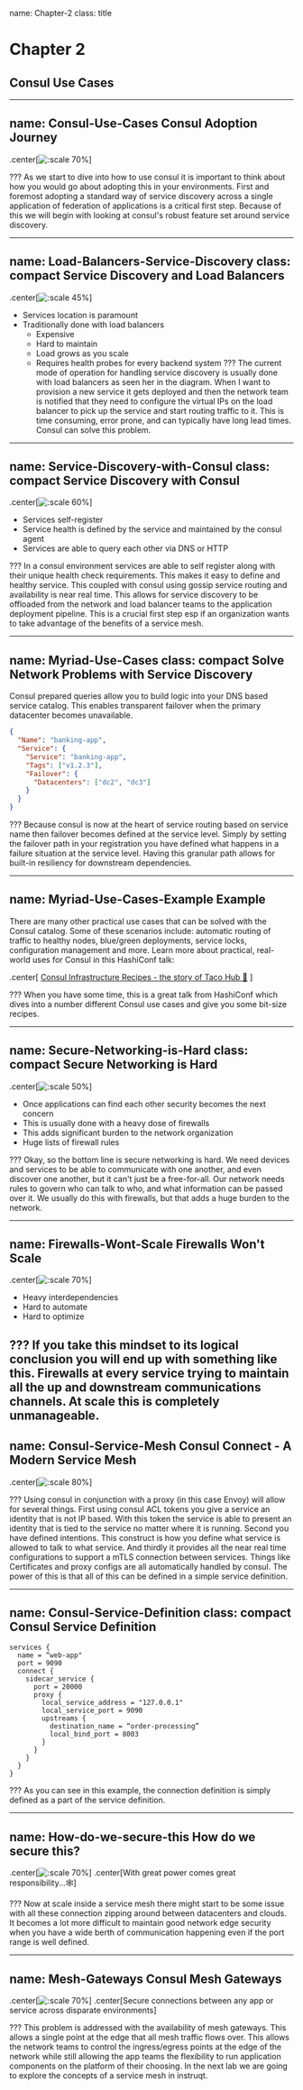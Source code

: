 name: Chapter-2
class: title
# Chapter 2
## Consul Use Cases

---
name: Consul-Use-Cases
Consul Adoption Journey
-------------------------
.center[![:scale 70%](images/use_cases.png)]

???
As we start to dive into how to use consul it is important to think about how you would go about adopting this in your environments.  First and foremost adopting a standard way of service discovery across a single application of federation of applications is a critical first step.  Because of this we will begin with looking at consul's robust feature set around service discovery.

---
name: Load-Balancers-Service-Discovery
class: compact
Service Discovery and Load Balancers
-------------------------

.center[![:scale 45%](images/consul-service-discovery.001.png)]

* Services location is paramount
* Traditionally done with load balancers
   * Expensive
   * Hard to maintain
   * Load grows as you scale
   * Requires health probes for every backend system
???
The current mode of operation for handling service discovery is usually done with load balancers as seen her in the diagram.  When I want to provision a new service it gets deployed and then the network team is notified that they need to configure the virtual IPs on the load balancer to pick up the service and start routing traffic to it.  This is time consuming, error prone, and can typically have long lead times.  Consul can solve this problem.

---
name: Service-Discovery-with-Consul
class: compact
Service Discovery with Consul
-------------------------
.center[![:scale 60%](images/consul-service-discovery.002.png)]
* Services self-register
* Service health is defined by the service and maintained by the consul agent
* Services are able to query each other via DNS or HTTP

???
In a consul environment services are able to self register along with their unique health check requirements.  This makes it easy to define and healthy service.  This coupled with consul using gossip service routing and availability is near real time.  This allows for service discovery to be offloaded from the network and load balancer teams to the application deployment pipeline.  This is a crucial first step esp if an organization wants to take advantage of the benefits of a service mesh.


---
name: Myriad-Use-Cases
class: compact
Solve Network Problems with Service Discovery
-------------------------
Consul prepared queries allow you to build logic into your DNS based service catalog. This enables transparent failover when the primary datacenter becomes unavailable.

```json
{
  "Name": "banking-app",
  "Service": {
    "Service": "banking-app",
    "Tags": ["v1.2.3"],
    "Failover": {
      "Datacenters": ["dc2", "dc3"]
    }
  }
}
```

???
Because consul is now at the heart of service routing based on service name then failover becomes defined at the service level.  Simply by setting the failover path in your registration you have defined what happens in a failure situation at the service level. Having this granular path allows for built-in resiliency for downstream dependencies.

---
name: Myriad-Use-Cases-Example
Example
-------------------------

There are many other practical use cases that can be solved with the Consul catalog. Some of these scenarios include: automatic routing of traffic to healthy nodes, blue/green deployments, service locks, configuration management and more. Learn more about practical, real-world uses for Consul in this HashiConf talk:

.center[
<a href="https://www.youtube.com/watch?v=XZZDVUCCilM" target=_blank>Consul Infrastructure Recipes - the story of Taco Hub 🌮</a>
]


???
When you have some time, this is a great talk from HashiConf which dives into a number different Consul use cases and give you some bit-size recipes.

---
name: Secure-Networking-is-Hard
class: compact
Secure Networking is Hard
-------------------------
.center[![:scale 50%](images/consul-service-discovery.003.png)]

* Once applications can find each other security becomes the next concern
* This is usually done with a heavy dose of firewalls
* This adds significant burden to the network organization
* Huge lists of firewall rules

???
Okay, so the bottom line is secure networking is hard. We need devices and services to be able to communicate with one another, and even discover one another, but it can't just be a free-for-all. Our network needs rules to govern who can talk to who, and what information can be passed over it. We usually do this with firewalls, but that adds a huge burden to the network.

---
name: Firewalls-Wont-Scale
Firewalls Won't Scale
-------------------------
.center[![:scale 70%](images/consul-service-discovery.004.png)]
* Heavy interdependencies
* Hard to automate
* Hard to optimize

???
If you take this mindset to its logical conclusion you will end up with something like this.  Firewalls at every service trying to maintain all the up and downstream communications channels.  At scale this is completely unmanageable.
---
name: Consul-Service-Mesh
Consul Connect - A Modern Service Mesh
-------------------------
.center[![:scale 80%](images/consul-service-discovery.005.png)]

???
Using consul in conjunction with a proxy (in this case Envoy) will allow for several things.
First using consul ACL tokens you give a service an identity that is not IP based.  With this token the service is able to present an identity that is tied to the service no matter where it is running.
Second you have defined intentions.  This construct is how you define what service is allowed to talk to what service.  And thirdly it provides all the near real time configurations to support a mTLS connection between services.  Things like Certificates and proxy configs are all automatically handled by consul.
The power of this is that all of this can be defined in a simple service definition.

---
name: Consul-Service-Definition
class: compact
Consul Service Definition
-------------------------

```hcl
services {
  name = “web-app"
  port = 9090
  connect {
    sidecar_service {
      port = 20000
      proxy {
        local_service_address = "127.0.0.1"
        local_service_port = 9090
        upstreams {
          destination_name = “order-processing”
          local_bind_port = 8003
        }
      }
    }
  }
}
```

???
As you can see in this example, the connection definition is simply defined as a part of the service definition.  

---
name: How-do-we-secure-this
How do we secure this?
-------------------------
.center[![:scale 70%](images/consul-service-discovery.006.png)]
.center[With great power comes great responsibility...🕸️]

???
Now at scale inside a service mesh there might start to be some issue with all these connection zipping around between datacenters and clouds.  It becomes a lot more difficult to maintain good network edge security when you have a wide berth of communication happening even if the port range is well defined.  

---
name: Mesh-Gateways
Consul Mesh Gateways
-------------------------
.center[![:scale 70%](images/consul-service-discovery.007.png)]
.center[Secure connections between any app or service across disparate environments]

???
This problem is addressed with the availability of mesh gateways.  This allows a single point at the edge that all mesh traffic flows over.  This allows the network teams to control the ingress/egress points at the edge of the network while still allowing the app teams the flexibility to run application components on the platform of their choosing.  In the next lab we are going to explore the concepts of a service mesh in instruqt.
